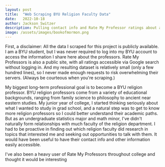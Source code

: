 ```yaml
---
layout: post
title:  "Web Scraping BYU Religion Faculty Data"
date:   2022-10-18
author: Jackson Switzer
description: Pulling contact info and Rate My Professor ratings about all present and past faculty and staff from the BYU Religious Education Department
image: /assets/images/bookofmormon.png
---
```


First, a disclaimer: All the data I scraped for this project is publicly available. I am a BYU student, but I was never required to log into my BYU account to access the information I share here about the professors. Rate My Professors is also a public site, with all ratings accessible via Google search without logging in. And my resulting dataset is relatively small (only a few hundred lines), so I never made enough requests to risk overwhelming their servers. (Always be courteous when you're scraping.)

My biggest long-term professional goal is to become a BYU religion professor. BYU religion professors come from a variety of educational backgrounds, ranging from family science to philosophy to ancient near eastern studies. My junior year of college, I started thinking seriously about what I wanted to study in grad school, and a natural step was to get to know more religion professors so I could better understand their academic paths. But as an undergraduate statistics major and math minor, I've didn't naturally form relationships with much faculty of the religion department. I had to be proactive in finding out which religion faculty did research in topics that interested me and seeking out opportunities to talk with them. It would have been useful to have their contact info and other information easily accessible.

I've also been a heavy user of Rate My Professors throughout college and thought it would be interesting 
